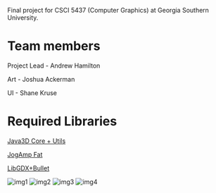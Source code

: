 Final project for CSCI 5437 (Computer Graphics) at Georgia Southern University.

# Team members
Project Lead - Andrew Hamilton

Art - Joshua Ackerman

UI - Shane Kruse

# Required Libraries
[Java3D Core + Utils](http://jogamp.org/deployment/java3d/1.6.0-final/jogamp-java3d.7z)

[JogAmp Fat](http://jogamp.org/deployment/jogamp-current/archive/jogamp-fat-all.7z)

[LibGDX+Bullet](https://libgdx.badlogicgames.com/old-site/releases/)

![img1](https://magaimg.net/img/7x81.png)
![img2](https://magaimg.net/img/7x82.png)
![img3](https://magaimg.net/img/7x83.png)
![img4](https://magaimg.net/img/7x84.png)

